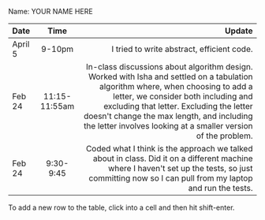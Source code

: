 Name: YOUR NAME HERE

| Date    |     Time      |                                                                                                                                                                                                                                                                                                                             Update |
|:--------|:-------------:|-----------------------------------------------------------------------------------------------------------------------------------------------------------------------------------------------------------------------------------------------------------------------------------------------------------------------------------:|
| April 5 |    9-10pm     |                                                                                                                                                                                                                                                                                         I tried to write abstract, efficient code. |
| Feb 24  | 11:15-11:55am | In-class discussions about algorithm design. Worked with Isha and settled on a tabulation algorithm where, when choosing to add a letter, we consider both including and excluding that letter. Excluding the letter doesn't change the max length, and including the letter involves looking at a smaller version of the problem. |
| Feb 24  |   9:30-9:45   |                                                                                                                                Coded what I think is the approach we talked about in class. Did it on a different machine where I haven't set up the tests, so just committing now so I can pull from my laptop and run the tests. |


To add a new row to the table, click into a cell and then hit shift-enter.